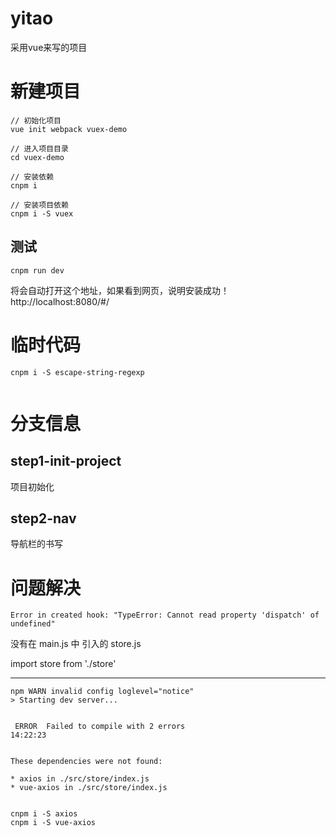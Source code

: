 # yitao
采用vue来写的项目


# 新建项目 #

```
// 初始化项目
vue init webpack vuex-demo

// 进入项目目录
cd vuex-demo

// 安装依赖
cnpm i

// 安装项目依赖
cnpm i -S vuex

```

## 测试 ##

```
cnpm run dev
```

将会自动打开这个地址，如果看到网页，说明安装成功！
http://localhost:8080/#/


# 临时代码 #

```
cnpm i -S escape-string-regexp


```



# 分支信息 #

## step1-init-project ##

项目初始化


## step2-nav ##

导航栏的书写




# 问题解决 #

```
Error in created hook: "TypeError: Cannot read property 'dispatch' of undefined"

```

没有在 main.js 中 引入的 store.js

import store from './store'


---------




```
npm WARN invalid config loglevel="notice"
> Starting dev server...


 ERROR  Failed to compile with 2 errors                                 14:22:23


These dependencies were not found:

* axios in ./src/store/index.js
* vue-axios in ./src/store/index.js
```

```

cnpm i -S axios
cnpm i -S vue-axios
```
